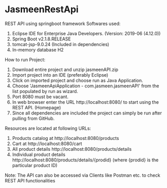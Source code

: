 # JasmeenRestApi
REST API using springboot framework
Softwares used:
1. Eclipse IDE for Enterprise Java Developers. (Version: 2019-06 (4.12.0))
2. Spring Boot v2.1.8.RELEASE
3. tomcat-jsp-9.0.24 (Included in dependencies)
4. In-memory database H2

How to run Project:
1. Download entire project and unzip jasmeenAPI.zip
2. Import project into an IDE (preferably Eclipse)
3. Click on imported project and choose run as Java Application.
4. Choose 'JasmeenApiApplication - com.jasmeen.jasmeenAPI' from the list populated by run as wizard.
5. Port 8080 must be vacant.
6. In web browser enter the URL http://localhost:8080/ to start using the REST API. (Homepage)
7. Since all dependencies are included the project can simply be run after pulling from GitHub.

Resources are located at following URLs:
1. Products catalog at http://localhost:8080/products
2. Cart at http://localhost:8080/cart
3. All product details http://localhost:8080/products/details
4. Individual product details http://localhost:8080/products/details/{prodid}
   (where {prodid} is the particular product ID)

Note: The API can also be accessed via Clients like Postman etc. to check REST API functionalities

